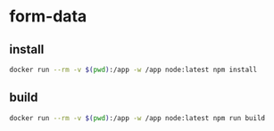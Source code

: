 # form-data

## install
```bash
docker run --rm -v $(pwd):/app -w /app node:latest npm install
```

## build
```bash
docker run --rm -v $(pwd):/app -w /app node:latest npm run build
```